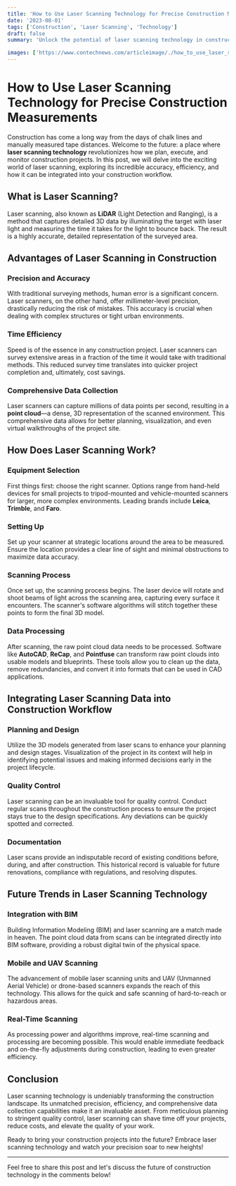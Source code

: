 ```yaml
---
title: 'How to Use Laser Scanning Technology for Precise Construction Measurements'
date: '2023-08-01'
tags: ['Construction', 'Laser Scanning', 'Technology']
draft: false
summary: 'Unlock the potential of laser scanning technology in construction for accurate and efficient measurements, saving time, reducing errors, and enhancing project outcomes.'

images: ['https://www.contechnews.com/articleimage/./how_to_use_laser_scanning_technology_for_precise_construction_measurements.webp']
---
```


# How to Use Laser Scanning Technology for Precise Construction Measurements

Construction has come a long way from the days of chalk lines and manually measured tape distances. Welcome to the future: a place where **laser scanning technology** revolutionizes how we plan, execute, and monitor construction projects. In this post, we will delve into the exciting world of laser scanning, exploring its incredible accuracy, efficiency, and how it can be integrated into your construction workflow.

## What is Laser Scanning?

Laser scanning, also known as **LiDAR** (Light Detection and Ranging), is a method that captures detailed 3D data by illuminating the target with laser light and measuring the time it takes for the light to bounce back. The result is a highly accurate, detailed representation of the surveyed area.

## Advantages of Laser Scanning in Construction

### Precision and Accuracy
With traditional surveying methods, human error is a significant concern. Laser scanners, on the other hand, offer millimeter-level precision, drastically reducing the risk of mistakes. This accuracy is crucial when dealing with complex structures or tight urban environments.

### Time Efficiency
Speed is of the essence in any construction project. Laser scanners can survey extensive areas in a fraction of the time it would take with traditional methods. This reduced survey time translates into quicker project completion and, ultimately, cost savings.

### Comprehensive Data Collection
Laser scanners can capture millions of data points per second, resulting in a **point cloud**—a dense, 3D representation of the scanned environment. This comprehensive data allows for better planning, visualization, and even virtual walkthroughs of the project site.

## How Does Laser Scanning Work?

### Equipment Selection
First things first: choose the right scanner. Options range from hand-held devices for small projects to tripod-mounted and vehicle-mounted scanners for larger, more complex environments. Leading brands include **Leica**, **Trimble**, and **Faro**.

### Setting Up
Set up your scanner at strategic locations around the area to be measured. Ensure the location provides a clear line of sight and minimal obstructions to maximize data accuracy.

### Scanning Process
Once set up, the scanning process begins. The laser device will rotate and shoot beams of light across the scanning area, capturing every surface it encounters. The scanner's software algorithms will stitch together these points to form the final 3D model.

### Data Processing
After scanning, the raw point cloud data needs to be processed. Software like **AutoCAD**, **ReCap**, and **Pointfuse** can transform raw point clouds into usable models and blueprints. These tools allow you to clean up the data, remove redundancies, and convert it into formats that can be used in CAD applications.

## Integrating Laser Scanning Data into Construction Workflow

### Planning and Design
Utilize the 3D models generated from laser scans to enhance your planning and design stages. Visualization of the project in its context will help in identifying potential issues and making informed decisions early in the project lifecycle.

### Quality Control
Laser scanning can be an invaluable tool for quality control. Conduct regular scans throughout the construction process to ensure the project stays true to the design specifications. Any deviations can be quickly spotted and corrected.

### Documentation
Laser scans provide an indisputable record of existing conditions before, during, and after construction. This historical record is valuable for future renovations, compliance with regulations, and resolving disputes.

## Future Trends in Laser Scanning Technology

### Integration with BIM
Building Information Modeling (BIM) and laser scanning are a match made in heaven. The point cloud data from scans can be integrated directly into BIM software, providing a robust digital twin of the physical space.

### Mobile and UAV Scanning
The advancement of mobile laser scanning units and UAV (Unmanned Aerial Vehicle) or drone-based scanners expands the reach of this technology. This allows for the quick and safe scanning of hard-to-reach or hazardous areas.

### Real-Time Scanning
As processing power and algorithms improve, real-time scanning and processing are becoming possible. This would enable immediate feedback and on-the-fly adjustments during construction, leading to even greater efficiency.

## Conclusion

Laser scanning technology is undeniably transforming the construction landscape. Its unmatched precision, efficiency, and comprehensive data collection capabilities make it an invaluable asset. From meticulous planning to stringent quality control, laser scanning can shave time off your projects, reduce costs, and elevate the quality of your work.

Ready to bring your construction projects into the future? Embrace laser scanning technology and watch your precision soar to new heights!

---

Feel free to share this post and let's discuss the future of construction technology in the comments below!

